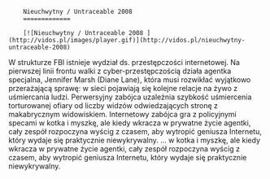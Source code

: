 
        Nieuchwytny / Untraceable 2008 
        =============
        
        [![Nieuchwytny / Untraceable 2008 ](http://vidos.pl/images/player.gif)](http://vidos.pl/nieuchwytny-untraceable-2008)
        
        
 W strukturze FBI istnieje wydział ds. przestępczości internetowej. Na pierwszej linii frontu walki z cyber-przestępczością działa agentka specjalna, Jennifer Marsh (Diane Lane), która musi rozwikłać wyjątkowo przerażającą sprawę: w sieci pojawiają się kolejne relacje na żywo z uśmiercania ludzi. Perwersyjny zabójca uzależnia szybkość uśmiercenia torturowanej ofiary od liczby widzów odwiedzających stronę z makabrycznym widowiskiem. Internetowy zabójca gra z policyjnymi specami w kotka i myszkę, ale kiedy wkracza w prywatne życie agentki, cały zespół rozpoczyna wyścig z czasem, aby wytropić geniusza Internetu, który wydaje się praktycznie niewykrywalny.  ... w kotka i myszkę, ale kiedy wkracza w prywatne życie agentki, cały zespół rozpoczyna wyścig z czasem, aby wytropić geniusza Internetu, który wydaje się praktycznie niewykrywalny.
    
